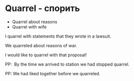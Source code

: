 # Quarrel - спорить




- Quarrel about reasons
- Quarrel with wife

I quarrel with statements that they wrote in a lawsuit.

We quarreled about reasons of war.

I would like to quarrel with that proposal!

PP:  By the time we arrived to station we had stopped quarrel.

PP: We had liked together before we quarreled.